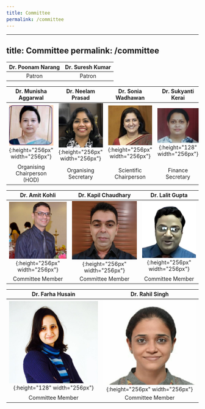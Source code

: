 ```yaml
---
title: Committee
permalink: /committee
---
```


---
title: Committee
permalink: /committee
---


| Dr. Poonam Narang | Dr. Suresh Kumar | 
| :--: | :--: | 
| Patron |  Patron | 

| Dr. Munisha Aggarwal | Dr. Neelam Prasad |  Dr. Sonia Wadhawan | Dr. Sukyanti Kerai | 
| :-----:  |:----:|:----:|:----:|
| ![](/assets/images/committee/munisha.jpeg){:height="256px" width="256px"}  | ![](/assets/images/committee/Neelam.jpeg){:height="256px" width="256px"} | ![](/assets/images/committee/soniawadhawan.jpeg){:height="256px" width="256px"} | ![](/assets/images/committee/sukhyanti.jpeg){:height="128" width="256px"} | 
| Organising Chairperson (HOD) | Organising Secretary | Scientific Chairperson | Finance Secretary | 


| Dr. Amit Kohli | Dr. Kapil Chaudhary |  Dr. Lalit Gupta |  
|:----:|:----:|:----:| 
| ![](/assets/images/committee/amit.png){:height="256px" width="256px"} | ![](/assets/images/committee/kapil.jpeg){:height="256px" width="256px"} | ![](/assets/images/committee/lalit.jpeg){:height="256px" width="256px"} | 
| Committee Member | Committee Member | Committee Member | 

| Dr. Farha Husain | Dr. Rahil Singh | 
|:----:|:----:|
| ![](/assets/images/committee/farah.jpeg){:height="128" width="256px"} | ![](/assets/images/committee/rahil.jpeg){:height="256px" width="256px"} | 
| Committee Member | Committee Member | 